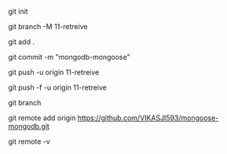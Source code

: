 git init

git branch -M 11-retreive

git add .

git commit -m "mongodb-mongoose"

git push -u origin 11-retreive

git push -f -u origin 11-retreive

git branch

git remote add origin https://github.com/VIKASJI593/mongoose-mongodb.git

git remote -v

